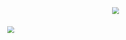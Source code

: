 
</br>
<p align="center">   <img alingn="center" src="https://profile-counter.glitch.me/PastorPass/count.svg" /></p>

##
<div>
<a href = "https://www.chess.com/member/pastorcheck" target="_blank"><img src= "https://img.shields.io/badge/contact-chess-brightgreen"
target="_blank"></a> 


</div> 

